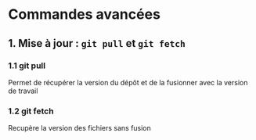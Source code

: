 # Commandes avancées


## 1. Mise à jour : `git pull` et `git fetch`

### 1.1 git pull

Permet de récupérer la version du dépôt et de la fusionner avec la version de travail

### 1.2 git fetch

Recupère la version des fichiers sans fusion
